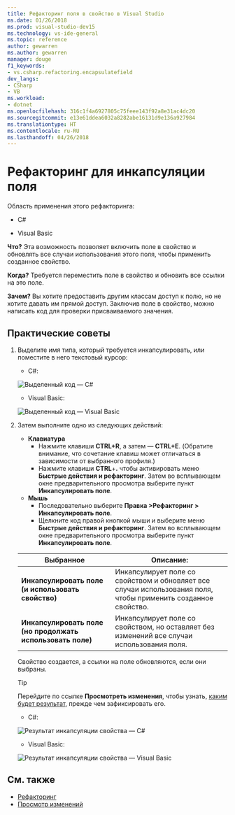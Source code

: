 ```yaml
---
title: Рефакторинг поля в свойство в Visual Studio
ms.date: 01/26/2018
ms.prod: visual-studio-dev15
ms.technology: vs-ide-general
ms.topic: reference
author: gewarren
ms.author: gewarren
manager: douge
f1_keywords:
- vs.csharp.refactoring.encapsulatefield
dev_langs:
- CSharp
- VB
ms.workload:
- dotnet
ms.openlocfilehash: 316c1f4a6927805c75feee143f92a8e31ac4dc20
ms.sourcegitcommit: e13e61ddea6032a8282abe16131d9e136a927984
ms.translationtype: HT
ms.contentlocale: ru-RU
ms.lasthandoff: 04/26/2018
---
```

# <a name="encapsulate-a-field-refactoring"></a>Рефакторинг для инкапсуляции поля

Область применения этого рефакторинга:

- C#

- Visual Basic

**Что?** Эта возможность позволяет включить поле в свойство и обновлять все случаи использования этого поля, чтобы применить созданное свойство.

**Когда?** Требуется переместить поле в свойство и обновить все ссылки на это поле.

**Зачем?** Вы хотите предоставить другим классам доступ к полю, но не хотите давать им прямой доступ.  Заключив поле в свойство, можно написать код для проверки присваиваемого значения.

## <a name="how-to"></a>Практические советы

1. Выделите имя типа, который требуется инкапсулировать, или поместите в него текстовый курсор:

   - C#:

    ![Выделенный код — C#](media/encapsulate-highlight-cs.png)

   - Visual Basic:

    ![Выделенный код — Visual Basic](media/encapsulate-highlight-vb.png)

1. Затем выполните одно из следующих действий:

   - **Клавиатура**
     - Нажмите клавиши **CTRL+R**, а затем — **CTRL+E**.  (Обратите внимание, что сочетание клавиш может отличаться в зависимости от выбранного профиля.)
     - Нажмите клавиши **CTRL**+**.** чтобы активировать меню **Быстрые действия и рефакторинг**. Затем во всплывающем окне предварительного просмотра выберите пункт **Инкапсулировать поле**.
   - **Мышь**
     - Последовательно выберите **Правка >Рефакторинг > Инкапсулировать поле**.
     - Щелкните код правой кнопкой мыши и выберите меню **Быстрые действия и рефакторинг**. Затем во всплывающем окне предварительного просмотра выберите пункт **Инкапсулировать поле**.

   Выбранное | Описание:
   --------- | -----------
   **Инкапсулировать поле (и использовать свойство)** | Инкапсулирует поле со свойством и обновляет все случаи использования поля, чтобы применить созданное свойство.
   **Инкапсулировать поле (но продолжать использовать поле)** | Инкапсулирует поле со свойством, но оставляет без изменений все случаи использования поля.

   Свойство создается, а ссылки на поле обновляются, если они выбраны.

   > [!TIP]
   > Перейдите по ссылке **Просмотреть изменения**, чтобы узнать, [каким будет результат](../../ide/preview-changes.md), прежде чем зафиксировать его.

   - C#:

    ![Результат инкапсуляции свойства — C#](media/encapsulate-result-cs.png)

   - Visual Basic:

    ![Результат инкапсуляции свойства — Visual Basic](media/encapsulate-result-vb.png)

## <a name="see-also"></a>См. также

- [Рефакторинг](../refactoring-in-visual-studio.md)
- [Просмотр изменений](../../ide/preview-changes.md)
